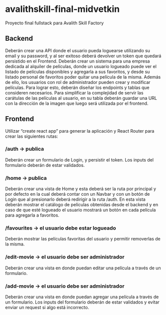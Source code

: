 # avalithskill-final-midvetkin
Proyecto final fullstack para Avalith Skill Factory

## Backend
Deberán crear una API donde el usuario pueda loguearse utilizando
su email y su password, y al ser exitoso deberá devolver un token
que quedará persistido en el Frontend.
Deberán crear un sistema para una empresa dedicada al alquiler de
películas, donde un usuario logueado puede ver el listado de
películas disponibles y agregarla a sus favoritos, y desde su
listado personal de favoritos poder quitar una película de la misma.
Además de ello, los usuarios con rol de administrador pueden crear y
modificar películas. Para lograr esto, deberán diseñar los endpoints
y tablas que consideren necesarios.
Para simplificar la complejidad de servir las carátulas de las películas
al usuario, en su tabla deberán guardar una URL con la dirección de
la imagen que luego será utilizada por el frontend.

## Frontend
Utilizar “create react app” para generar la aplicación y React Router
para crear las siguientes rutas:

### /auth -> publica
Deberán crear un formulario de Login, y persistir el token.
Los inputs del formulario deberán de estar validados.

### /home -> publica
Deberán crear una vista de Home y esta deberá ser la ruta por
principal y por defecto en la cual deberá contar con un Navbar y con
un botón de Login que al presionarlo deberá redirigir a la ruta /auth.
En esta vista deberán mostrar el catálogo de películas obtenidas
desde el backend y en caso de que esté logueado el usuario mostrará
un botón en cada película para agregarla a favoritos.

### /favourites -> el usuario debe estar logueado
Deberán mostrar las películas favoritas del usuario y permitir
removerlas de la misma.

### /edit-movie -> el usuario debe ser administrador
Deberán crear una vista en donde puedan editar una película a través
de un formulario.

### /add-movie -> el usuario debe ser administrador
Deberán crear una vista en donde puedan agregar una película a
través de un formulario.
Los inputs del formulario deberán de estar validados y evitar enviar un
request si algo está incorrecto.
